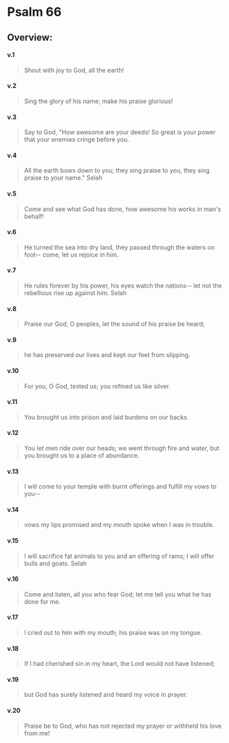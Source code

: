 # Psalm 66

## Overview:


#### v.1
>Shout with joy to God, all the earth!

#### v.2
>Sing the glory of his name; make his praise glorious!

#### v.3
>Say to God, "How awesome are your deeds! So great is your power that your enemies cringe before you.

#### v.4
>All the earth bows down to you; they sing praise to you, they sing praise to your name." Selah

#### v.5
>Come and see what God has done, how awesome his works in man's behalf!

#### v.6
>He turned the sea into dry land, they passed through the waters on foot-- come, let us rejoice in him.

#### v.7
>He rules forever by his power, his eyes watch the nations-- let not the rebellious rise up against him. Selah

#### v.8
>Praise our God, O peoples, let the sound of his praise be heard;

#### v.9
>he has preserved our lives and kept our feet from slipping.

#### v.10
>For you, O God, tested us; you refined us like silver.

#### v.11
>You brought us into prison and laid burdens on our backs.

#### v.12
>You let men ride over our heads; we went through fire and water, but you brought us to a place of abundance.

#### v.13
>I will come to your temple with burnt offerings and fulfill my vows to you--

#### v.14
>vows my lips promised and my mouth spoke when I was in trouble.

#### v.15
>I will sacrifice fat animals to you and an offering of rams; I will offer bulls and goats. Selah

#### v.16
>Come and listen, all you who fear God; let me tell you what he has done for me.

#### v.17
>I cried out to him with my mouth; his praise was on my tongue.

#### v.18
>If I had cherished sin in my heart, the Lord would not have listened;

#### v.19
>but God has surely listened and heard my voice in prayer.

#### v.20
>Praise be to God, who has not rejected my prayer or withheld his love from me!



